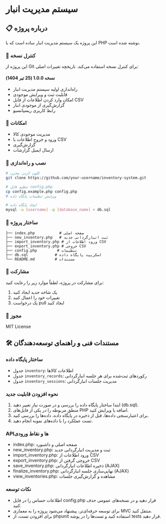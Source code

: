 # سیستم مدیریت انبار

## 📋 درباره پروژه
این پروژه یک سیستم مدیریت انبار ساده است که با PHP نوشته شده است.

### 🔄 کنترل نسخه
این پروژه از Git برای کنترل نسخه استفاده می‌کند. تاریخچه تغییرات اصلی:

#### نسخه 1.0.0 (25 تیر 1404)
- راه‌اندازی اولیه سیستم مدیریت انبار
- قابلیت ثبت و ویرایش موجودی
- امکان وارد کردن اطلاعات از فایل CSV
- گزارش‌گیری از موجودی انبار
- رابط کاربری ریسپانسیو

### 🚀 امکانات
- مدیریت موجودی کالا
- ورود و خروج اطلاعات با CSV
- گزارش‌گیری
- ارسال ایمیل گزارشات

### 🔧 نصب و راه‌اندازی
```bash
# کلون کردن مخزن
git clone https://github.com/your-username/inventory-system.git

# تنظیم فایل config.php
cp config.example.php config.php
# ویرایش تنظیمات پایگاه داده

# ایجاد پایگاه داده
mysql -u [username] -p [database_name] < db.sql
```

### 📝 ساختار پروژه
```
├── index.php           # صفحه اصلی
├── new_inventory.php   # ثبت انبارگردانی جدید
├── import_inventory.php # ورود اطلاعات از CSV
├── export_inventory.php # خروجی CSV
├── config.php         # تنظیمات
├── db.sql            # اسکریپت پایگاه داده
└── README.md         # مستندات
```

### 👥 مشارکت
برای مشارکت در پروژه، لطفاً موارد زیر را رعایت کنید:
1. یک شاخه جدید ایجاد کنید
2. تغییرات خود را اعمال کنید
3. یک درخواست pull ایجاد کنید

### 📄 مجوز
MIT License

## 🛠 مستندات فنی و راهنمای توسعه‌دهندگان

### ساختار پایگاه داده
- جدول `inventory`: اطلاعات کالاها
- جدول `inventory_records`: رکوردهای ثبت‌شده برای هر جلسه انبارگردانی
- جدول `inventory_sessions`: مدیریت جلسات انبارگردانی

### نحوه افزودن قابلیت جدید
1. ابتدا ساختار پایگاه داده را بررسی و در صورت نیاز تغییر دهید (db.sql).
2. منطق مربوطه را در یکی از فایل‌های PHP اضافه یا ویرایش کنید.
3. برای اعتبارسنجی داده‌ها، قبل از ذخیره در پایگاه داده، داده‌ها را بررسی کنید.
4. تست عملکرد را با داده‌های نمونه انجام دهید.

### APIها و نقاط ورودی
- index.php: صفحه اصلی و داشبورد
- new_inventory.php: ثبت و مدیریت انبارگردانی جدید
- import_inventory.php: ورود اطلاعات از CSV
- export_inventory.php: خروجی گرفتن از CSV
- save_inventory.php: ذخیره اطلاعات انبارگردانی (AJAX)
- finalize_inventory.php: نهایی‌سازی جلسه انبارگردانی (AJAX)
- view_inventories.php: مشاهده و گزارش‌گیری جلسات

### نکات توسعه
- اطلاعات حساس را در فایل config.php قرار دهید و در نسخه‌های عمومی حذف کنید.
- برای توسعه حرفه‌ای‌تر، پیشنهاد می‌شود پروژه را به معماری MVC منتقل کنید.
- برای افزودن تست، از phpunit استفاده کنید و تست‌ها را در پوشه tests قرار دهید.